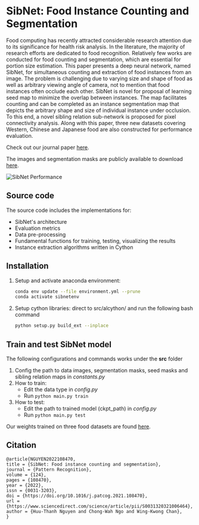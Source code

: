 # SibNet: Food Instance Counting and Segmentation
Food computing has recently attracted considerable research attention due to its significance for health risk analysis. In the literature, the majority of research efforts are dedicated to food recognition. Relatively few works are conducted for food counting and segmentation, which are essential for portion size estimation. This paper presents a deep neural network, named SibNet, for simultaneous counting and extraction of food instances from an image. The problem is challenging due to varying size and shape of food as well as arbitrary viewing angle of camera, not to mention that food instances often occlude each other. SibNet is novel for proposal of learning seed map to minimize the overlap between instances. The map facilitates counting and can be completed as an instance segmentation map that depicts the arbitrary shape and size of individual instance under occlusion. To this end, a novel sibling relation sub-network is proposed for pixel connectivity analysis. Along with this paper, three new datasets covering Western, Chinese and Japanese food are also constructed for performance evaluation. 

Check out our journal paper [here](https://www.sciencedirect.com/science/article/pii/S0031320321006464).

The images and segmentation masks are publicly available to download [here](https://drive.google.com/file/d/1tXtxZE7cI1uhbay_b6I4qEz86zh0R8kq/view?usp=sharing).

![SibNet Performance](images/sibnet_result.png)

## Source code
The source code includes the implementations for:
* SibNet's architecture
* Evaluation metrics
* Data pre-processing
* Fundamental functions for training, testing, visualizing the results
* Instance extraction algorithms written in Cython

## Installation
1. Setup and activate anaconda environment:
    ```bash
    conda env update --file environment.yml --prune
    conda activate sibnetenv
    ```
1. Setup cython libraries: direct to src/alcython/ and run the following bash command
    ```bash
    python setup.py build_ext --inplace
    ```
## Train and test SibNet model
The following configurations and commands works under the **src** folder
1. Config the path to data images, segmentation masks, seed masks and sibling relation maps in *constants.py*
1. How to train:
    * Edit the data type in *config.py*
    * Run ```python main.py train```
1. How to test:
    * Edit the path to trained model (ckpt_path) in *config.py*
    * Run ```python main.py test```

Our weights trained on three food datasets are found [here](https://drive.google.com/drive/folders/1ClsAx27mm3qFFn8EDkQkhOQ4CKtQPp80?usp=sharing).

## Citation
```
@article{NGUYEN2022108470,
title = {SibNet: Food instance counting and segmentation},
journal = {Pattern Recognition},
volume = {124},
pages = {108470},
year = {2022},
issn = {0031-3203},
doi = {https://doi.org/10.1016/j.patcog.2021.108470},
url = {https://www.sciencedirect.com/science/article/pii/S0031320321006464},
author = {Huu-Thanh Nguyen and Chong-Wah Ngo and Wing-Kwong Chan},
}
```

